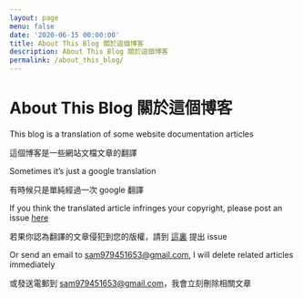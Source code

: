 ```yaml
---
layout: page
menu: false
date: '2020-06-15 00:00:00'
title: About This Blog 關於這個博客
description: About This Blog 關於這個博客
permalink: /about_this_blog/
---
```


# About This Blog 關於這個博客

This blog is a translation of some website documentation articles

這個博客是一些網站文檔文章的翻譯

Sometimes it’s just a google translation

有時候只是單純經過一次 google 翻譯 

If you think the translated article infringes your copyright, please post an issue [here](https://github.com/CWKSC/BlogComment/issues)

若果你認為翻譯的文章侵犯到您的版權，請到 [這裏](https://github.com/CWKSC/BlogComment/issues) 提出 issue

Or send an email to sam979451653@gmail.com, I will delete related articles immediately

或發送電郵到 sam979451653@gmail.com，我會立刻刪除相關文章
